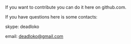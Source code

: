 If you want to contribute you can do it here on github.com.

If you have questions here is some contacts:

skype: deadloko

email: deadloko@gmail.com
